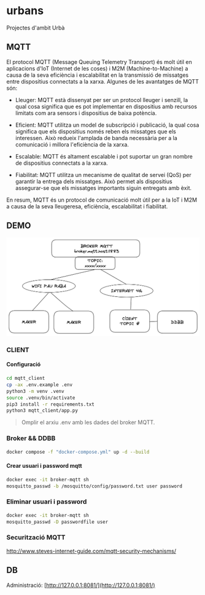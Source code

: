 # urbans
Projectes d'ambit Urbà

## MQTT
El protocol MQTT (Message Queuing Telemetry Transport) és molt útil en aplicacions d'IoT (Internet de les coses) i M2M (Machine-to-Machine) a causa de la seva eficiència i escalabilitat en la transmissió de missatges entre dispositius connectats a la xarxa. Algunes de les avantatges de MQTT són:

- Lleuger: MQTT està dissenyat per ser un protocol lleuger i senzill, la qual cosa significa que es pot implementar en dispositius amb recursos limitats com ara sensors i dispositius de baixa potència.

- Eficient: MQTT utilitza un model de subscripció i publicació, la qual cosa significa que els dispositius només reben els missatges que els interessen. Això redueix l'amplada de banda necessària per a la comunicació i millora l'eficiència de la xarxa.

- Escalable: MQTT és altament escalable i pot suportar un gran nombre de dispositius connectats a la xarxa.

- Fiabilitat: MQTT utilitza un mecanisme de qualitat de servei (QoS) per garantir la entrega dels missatges. Això permet als dispositius assegurar-se que els missatges importants siguin entregats amb èxit.

En resum, MQTT és un protocol de comunicació molt útil per a la IoT i M2M a causa de la seva lleugeresa, eficiència, escalabilitat i fiabilitat.

## DEMO
![](esquema_demo.png)
### CLIENT
#### Configuració
```bash
cd mqtt_client
cp -ax .env.example .env
python3 -m venv .venv
source .venv/bin/activate
pip3 install -r requirements.txt
python3 mqtt_client/app.py
```

> Omplir el arxiu .env amb les dades del broker MQTT.

### Broker && DDBB

```bash
docker compose -f "docker-compose.yml" up -d --build
```

#### Crear usuari i password mqtt

```bash
docker exec -it broker-mqtt sh
mosquitto_passwd -b /mosquitto/config/password.txt user password
```

### Eliminar usuari i password
```bash
docker exec -it broker-mqtt sh
mosquitto_passwd -D passwordfile user
```

### Securització MQTT
http://www.steves-internet-guide.com/mqtt-security-mechanisms/


## DB

Administració: [http://127.0.0.1:8081/](http://127.0.0.1:8081/)